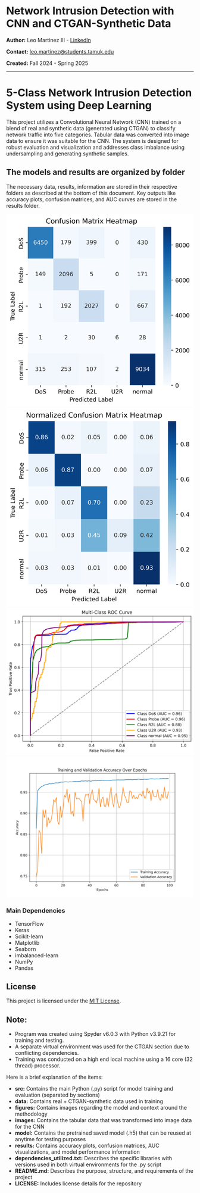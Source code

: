 # Network Intrusion Detection with CNN and CTGAN-Synthetic Data

**Author:** Leo Martinez III - [LinkedIn](https://www.linkedin.com/in/leo-martinez-iii/)

**Contact:** [leo.martinez@students.tamuk.edu](mailto:leo.martinez@students.tamuk.edu)

**Created:** Fall 2024 - Spring 2025

---

# 5-Class Network Intrusion Detection System using Deep Learning

This project utilizes a Convolutional Neural Network (CNN) trained on a blend of real and synthetic data (generated using CTGAN) to classify network traffic into five categories. Tabular data was converted into image data to ensure it was suitable for the CNN. The system is designed for robust evaluation and visualization and addresses class imbalance using undersampling and generating synthetic samples.

## The models and results are organized by folder

The necessary data, results, information are stored in their respective folders as described at the bottom of this document.
Key outputs like accuracy plots, confusion matrices, and AUC curves are stored in the results folder.

![Confusion Matrix](results/confusion_matrix_heatmap.png)
![Normalized Confusion Matrix](results/normalized_confusion_matrix_heatmap.png)
![ROC Curve](results/multi_class_auc.png)
![CNN Training Plot](results/cnn_training_plot.png)

### Main Dependencies

- TensorFlow
- Keras
- Scikit-learn
- Matplotlib
- Seaborn
- imbalanced-learn
- NumPy
- Pandas

## License

This project is licensed under the [MIT License](LICENSE).

## Note:

- Program was created using Spyder v6.0.3 with Python v3.9.21 for training and testing.
- A separate virtual environment was used for the CTGAN section due to conflicting dependencies.
- Training was conducted on a high end local machine using a 16 core (32 thread) processor.

Here is a brief explanation of the items:
- **src:** Contains the main Python (.py) script for model training and evaluation (separated by sections)
- **data:** Contains real + CTGAN-synthetic data used in training
- **figures:** Contains images regarding the model and context around the methodology
- **images:** Contains the tabular data that was transformed into image data for the CNN
- **model:** Contains the pretrained saved model (.h5) that can be reused at anytime for testing purposes
- **results:** Contains accuracy plots, confusion matrices, AUC visualizations, and model performance information
- **dependencies_utilized.txt:** Describes the specific libraries with versions used in both virtual environments for the .py script
- **README.md:** Describes the purpose, structure, and requirements of the project
- **LICENSE:** Includes license details for the repository

